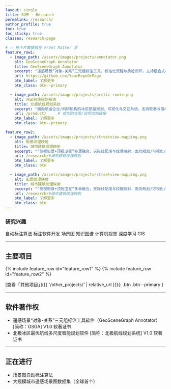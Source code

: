 ```yaml
---
layout: single
title: 科研 · Research
permalink: /research/
author_profile: true
toc: true
toc_sticky: true
classes: research-page

# ✅ 把卡片数据放在 Front Matter 里
feature_row1:
  - image_path: /assets/images/projects/annotator.png
    alt: GeoSceneGraph Annotator
    title: GeoSceneGraph Annotator
    excerpt: "遥感场景“对象-关系”三元组标注工具，标准化流程与质检闭环，支持组合式检索验证。"
    url: https://github.com/YourRepoOrPage
    btn_label: 了解更多
    btn_class: btn--primary

  - image_path: /assets/images/projects/arctic-route.png
    alt: 冰区航线规划系统
    title: 北极航线规划系统
    excerpt: "面向航运企业/科研机构的冰区航路规划、可视化与交互系统，支持软著与落地试点。"
    url: /product/     # 或你的仓库/说明文档链接
    btn_label: 了解更多
    btn_class: btn--primary

feature_row2:
  - image_path: /assets/images/projects/streetview-mapping.png
    alt: 街景纹理映射
    title: 城市建筑纹理映射
    excerpt: "“侧视街景+顶视卫星”多源融合，天际线配准与纹理映射，面向规划/可视化/漫游。"
    url: /research/#城市建筑纹理映射
    btn_label: 了解更多
    btn_class: btn

  - image_path: /assets/images/projects/streetview-mapping.png
    alt: 街景纹理映射
    title: 城市建筑纹理映射
    excerpt: "“侧视街景+顶视卫星”多源融合，天际线配准与纹理映射，面向规划/可视化/漫游。"
    url: /research/#城市建筑纹理映射
    btn_label: 了解更多
    btn_class: btn
---
```


### 研究兴趣
<div class="tags">
  <span class="tag teal">自动标注算法</span>
  <span class="tag orange">标注软件开发</span>
  <span class="tag blue">场景图</span>
  <span class="tag yellow">知识图谱</span>
  <span class="tag purple">计算机视觉</span>
  <span class="tag indigo">深度学习</span>
  <span class="tag green">GIS</span>
</div>

---

## 主要项目
{% include feature_row id="feature_row1" %}
{% include feature_row id="feature_row2" %}

[查看「其他项目」]({{ '/other_projects/' | relative_url }}){: .btn .btn--primary }

---

## 软件著作权
- 遥感场景“对象-关系”三元组标注工具软件（GeoSceneGraph Annotator） [简称：GSGA] V1.0 软著证书  
- 北极冰区最优航线多尺度智能规划软件 [简称：北极航线规划系统] V1.0 软著证书

---

## 正在进行
- 场景图自动标注算法  
- 大规模城市遥感场景图数据集（全球首个）
